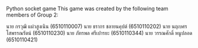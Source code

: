 Python socket game
This game was created by the following team members of Group 2:

นาย กรวุฒิ แผ่วสูงเนิน (6510110007)
นาย ธรากร ชลายนคุปต์ (6510110202)
นาย นฤเบศร โสพรรณรัตน์ (6510110230)
นาย ภัทรพล ศรีเปารยะ (6510110344)
นาย วรรณศักดิ์ หนูปลอด (6510110421)